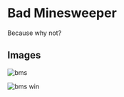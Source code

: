 # Bad Minesweeper  
Because why not?  

## Images  
![bms](https://github.com/jaxke/BadMinesweeper/blob/master/imgs/game.png)  
  
    
    
![bms win](https://github.com/jaxke/BadMinesweeper/blob/master/imgs/win.png)